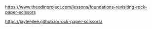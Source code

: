 https://www.theodinproject.com/lessons/foundations-revisiting-rock-paper-scissors

https://jayleejlee.github.io/rock-paper-scissors/